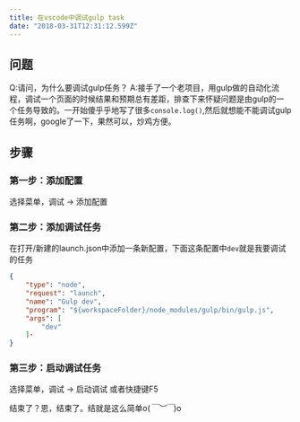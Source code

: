 ```yaml
---
title: 在vscode中调试gulp task
date: "2018-03-31T12:31:12.599Z"
---
```

## 问题
Q:请问，为什么要调试gulp任务？
A:接手了一个老项目，用gulp做的自动化流程，调试一个页面的时候结果和预期总有差距，排查下来怀疑问题是由gulp的一个任务导致的。一开始傻乎乎地写了很多`console.log()`,然后就想能不能调试gulp任务啊，google了一下，果然可以，炒鸡方便。

## 步骤

### 第一步：添加配置
选择菜单，调试 -> 添加配置

### 第二步：添加调试任务
在打开/新建的launch.json中添加一条新配置，下面这条配置中`dev`就是我要调试的任务
```json
{
    "type": "node",
    "request": "launch",
    "name": "Gulp dev",
    "program": "${workspaceFolder}/node_modules/gulp/bin/gulp.js",
    "args": [
        "dev"
    ]·
}
```

### 第三步：启动调试任务
选择菜单，调试 -> 启动调试 或者快捷键F5

结束了？恩，结束了。结就是这么简单o(*￣︶￣*)o
